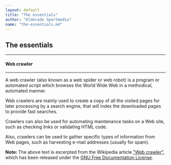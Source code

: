 ```yaml
---
layout: default
title: "The essentials"
author: "Eldorado Sportmedia"
name: "the-essentials.md"
---
```


<h2>The essentials</h2>
<hr>

<h4>Web crawler</h4>
<hr>

<p>A web crawler (also known as a web spider or web robot) is a program or automated script which browses the World Wide Web in a methodical, automated manner.</p>

<p>Web crawlers are mainly used to create a copy of all the visited pages for later processing by a search engine, that will index the downloaded pages to provide fast searches.</p>

<p>Crawlers can also be used for automating maintenance tasks on a Web site, such as checking links or validating HTML code.</p>

<p>Also, crawlers can be used to gather specific types of information from Web pages, such as harvesting e-mail addresses (usually for spam).</p>

<p><strong>Note: </strong>The above text is excerpted from the Wikipedia article <a href="http://en.wikipedia.org/wiki/Web_crawler">"Web crawler"</a>, which has been released under the <a href="http://www.gnu.org/copyleft/fdl.html">GNU Free Documentation License</a>.</p>
